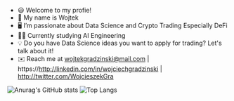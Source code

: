 - 😃 Welcome to my profie!
- 👋 My name is Wojtek
- 🖥️ I’m passionate about Data Science and Crypto Trading Especially DeFi
- 👨‍🎓 Currently studying AI Engineering
- 💡 Do you have Data Science ideas you want to apply for trading? Let's talk about it!
- ✉️ Reach me at wojtekgradzinski@mail.com  | https://http://linkedin.com/in/wojciechgradzinski | http://twitter.com/WojcieszekGra



 

![Anurag's GitHub stats](https://github-readme-stats.vercel.app/api?username=wojtekgradzinski&show_icons=true&theme=radical)
![Top Langs](https://github-readme-stats.vercel.app/api/top-langs/?username=wojtekgradzinski&hide=javascript,css,scss,html&theme=tokyonight)
